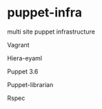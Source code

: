 puppet-infra
============

multi site puppet infrastructure

Vagrant

Hiera-eyaml

Puppet 3.6

Puppet-librarian

Rspec

